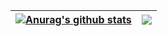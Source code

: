 
| <a href="https://github.com/Baiaman003/github-readme-stats"><img align="center" src="https://github-readme-stats.vercel.app/api?username=Baiaman003&show_icons=true&include_all_commits=true&theme=buefy&hide_border=true" alt="Anurag's github stats" /></a> | <a href="https://github.com/Baiaman003/github-readme-stats"><img align="center" src="https://github-readme-stats.vercel.app/api/top-langs/?username=Baiaman003&layout=compact&theme=buefy&hide_border=true" /></a> |
| ------------- | ------------- |
